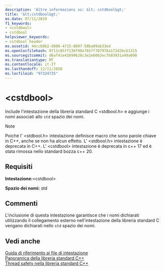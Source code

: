 ```yaml
---
description: 'Altre informazioni su: &lt; cstdbool&gt;'
title: '&lt;cstdbool&gt;'
ms.date: 07/11/2019
f1_keywords:
- <cstdbool>
- cstdbool
helpviewer_keywords:
- cstdbool header
ms.assetid: 44ccb8b2-d808-4715-8097-58ba09ab33ed
ms.openlocfilehash: 0711c05ff136f90a701ff707976a172d2bcb1315
ms.sourcegitcommit: d6af41e42699628c3e2e6063ec7b03931a49a098
ms.translationtype: MT
ms.contentlocale: it-IT
ms.lasthandoff: 12/11/2020
ms.locfileid: "97324735"
---
```

# <a name="ltcstdboolgt"></a>&lt;cstdbool&gt;

Include l'intestazione della libreria standard C \<stdbool.h> e aggiunge i nomi associati allo `std` spazio dei nomi.

> [!NOTE]
> Poiché l' \<stdbool.h> intestazione definisce macro che sono parole chiave in C++, anche se non ha alcun effetto. L' \<stdbool.h> intestazione è deprecata in C++. L' \<cstdbool> intestazione è deprecata in c++ 17 ed è stata rimossa nello standard bozza c++ 20.

## <a name="requirements"></a>Requisiti

**Intestazione:**\<cstdbool>

**Spazio dei nomi:** std

## <a name="remarks"></a>Commenti

L'inclusione di questa intestazione garantisce che i nomi dichiarati utilizzando il collegamento esterno nell'intestazione della libreria standard C vengano dichiarati nello `std` spazio dei nomi.

## <a name="see-also"></a>Vedi anche

[Guida di riferimento ai file di intestazione](cpp-standard-library-header-files.md)\
[Panoramica della libreria standard C++](cpp-standard-library-overview.md)\
[Thread safety nella libreria standard C++](thread-safety-in-the-cpp-standard-library.md)
